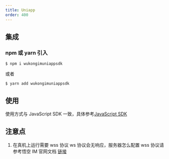 ```yaml
---
title: Uniapp
order: 400
---
```


## 集成

### npm 或 yarn 引入

```
$ npm i wukongimuniappsdk
```

或者

```
$ yarn add wukongimuniappsdk
```

## 使用

使用方式与 JavaScript SDK 一致，具体参考[JavaScript SDK](/sdk/javascript)

## 注意点

1. 在真机上运行需要 wss 协议 ws 协议会无响应，服务器怎么配置 wss 协议请参考悟空 IM 官网文档 [链接](/guide/wss)
